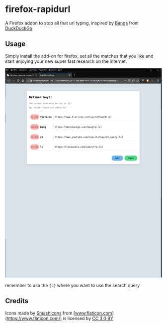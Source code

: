 # **firefox-rapidurl**

A Firefox addon to stop all that url typing, inspired by [Bangs](https://duckduckgo.com/bang?q=) from [DuckDuckGo](https://duckduckgo.com/)

## Usage

Simply install the add-on for firefox, set all the matches that you like and start enjoying your new super fast research on the internet.

![](settings.png)

remember to use the `{s}` where you want to use the search query

## Credits

Icons made by [Smashicons](https://www.flaticon.com/authors/smashicons) from [www.flaticon.com](https://www.flaticon.com/) is licensed by [CC 3.0 BY](http://creativecommons.org/licenses/by/3.0/)
